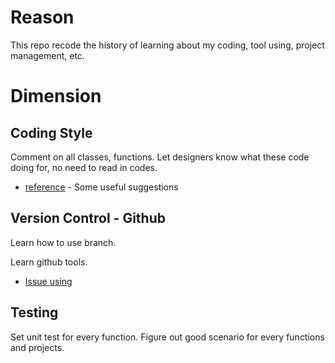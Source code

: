 # Reason
This repo recode the history of learning about my coding, tool using, project management, etc.

# Dimension

## Coding Style
Comment on all classes, functions. Let designers know what these code doing for, no need to read in codes.
* [reference](https://iapyeh.readthedocs.io/en/latest/blogs/technical/docs_style_review_twisted.html) - Some useful suggestions

## Version Control - Github

Learn how to use branch.

Learn github tools.

* [Issue using](http://www.ruanyifeng.com/blog/2017/08/issue.html)

## Testing
Set unit test for every function. Figure out good scenario for every functions and projects.
